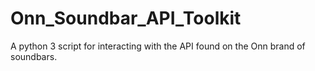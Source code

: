 # Onn_Soundbar_API_Toolkit
A python 3 script for interacting with the API found on the Onn brand of soundbars.
